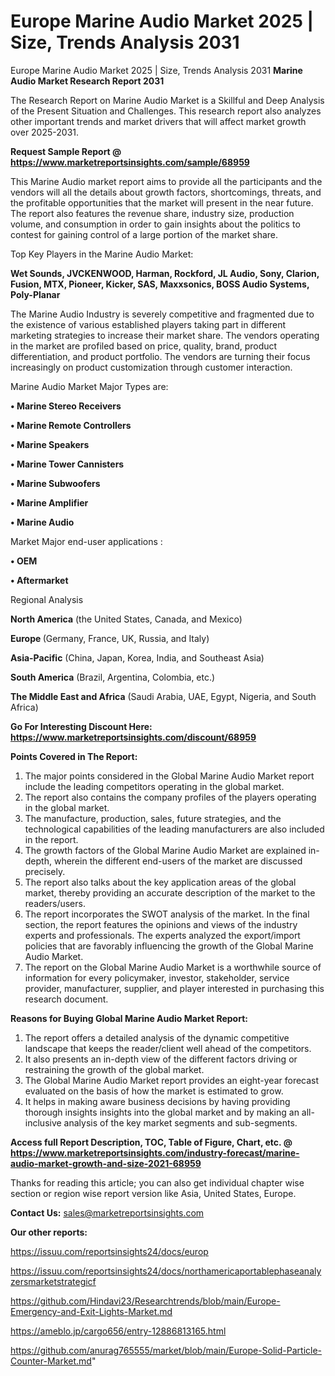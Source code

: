 # Europe Marine Audio Market 2025 | Size, Trends Analysis 2031
Europe Marine Audio Market 2025 | Size, Trends Analysis 2031
<strong>Marine Audio Market Research Report 2031</strong>

The Research Report on Marine Audio Market is a Skillful and Deep Analysis of the Present Situation and Challenges. This research report also analyzes other important trends and market drivers that will affect market growth over 2025-2031.

<strong>Request Sample Report @ <a href=https://www.marketreportsinsights.com/sample/68959>https://www.marketreportsinsights.com/sample/68959</a></strong>

This Marine Audio market report aims to provide all the participants and the vendors will all the details about growth factors, shortcomings, threats, and the profitable opportunities that the market will present in the near future. The report also features the revenue share, industry size, production volume, and consumption in order to gain insights about the politics to contest for gaining control of a large portion of the market share.

Top Key Players in the Marine Audio Market:

<strong>Wet Sounds, JVCKENWOOD, Harman, Rockford, JL Audio, Sony, Clarion, Fusion, MTX, Pioneer, Kicker, SAS, Maxxsonics, BOSS Audio Systems, Poly-Planar</strong>

The Marine Audio Industry is severely competitive and fragmented due to the existence of various established players taking part in different marketing strategies to increase their market share. The vendors operating in the market are profiled based on price, quality, brand, product differentiation, and product portfolio. The vendors are turning their focus increasingly on product customization through customer interaction.

Marine Audio Market Major Types are:

<strong>• Marine Stereo Receivers

• Marine Remote Controllers

• Marine Speakers

• Marine Tower Cannisters

• Marine Subwoofers

• Marine Amplifier

• Marine Audio</strong>

Market Major end-user applications :

<strong>• OEM

• Aftermarket</strong>

Regional Analysis

</u><strong><b>North America</b></strong> (the United States, Canada, and Mexico)

<strong><b>Europe </b></strong>(Germany, France, UK, Russia, and Italy)

<strong><b>Asia-Pacific</b></strong> (China, Japan, Korea, India, and Southeast Asia)

<strong><b>South America</b></strong> (Brazil, Argentina, Colombia, etc.)

<strong><b>The Middle East and Africa</b></strong> (Saudi Arabia, UAE, Egypt, Nigeria, and South Africa)

<strong>Go For Interesting Discount Here: <a href=https://www.marketreportsinsights.com/discount/68959>https://www.marketreportsinsights.com/discount/68959</a></strong>

<strong>Points Covered in The Report:</strong>
<ol>
  <li>The major points considered in the Global Marine Audio Market report include the leading competitors operating in the global market.</li>
  <li>The report also contains the company profiles of the players operating in the global market.</li>
  <li>The manufacture, production, sales, future strategies, and the technological capabilities of the leading manufacturers are also included in the report.</li>
  <li>The growth factors of the Global Marine Audio Market are explained in-depth, wherein the different end-users of the market are discussed precisely.</li>
  <li>The report also talks about the key application areas of the global market, thereby providing an accurate description of the market to the readers/users.</li>
  <li>The report incorporates the SWOT analysis of the market. In the final section, the report features the opinions and views of the industry experts and professionals. The experts analyzed the export/import policies that are favorably influencing the growth of the Global Marine Audio Market.</li>
  <li>The report on the Global Marine Audio Market is a worthwhile source of information for every policymaker, investor, stakeholder, service provider, manufacturer, supplier, and player interested in purchasing this research document.</li>
</ol>
<strong>Reasons for Buying Global Marine Audio Market Report:</strong>

<ol>
  <li>The report offers a detailed analysis of the dynamic competitive landscape that keeps the reader/client well ahead of the competitors.</li>
  <li>It also presents an in-depth view of the different factors driving or restraining the growth of the global market.</li>
  <li>The Global Marine Audio Market report provides an eight-year forecast evaluated on the basis of how the market is estimated to grow.</li>
  <li>It helps in making aware business decisions by having providing thorough insights insights into the global market and by making an all-inclusive analysis of the key market segments and sub-segments.</li>
</ol>
<strong>Access full Report Description, TOC, Table of Figure, Chart, etc. @ <a href=https://www.marketreportsinsights.com/industry-forecast/marine-audio-market-growth-and-size-2021-68959>https://www.marketreportsinsights.com/industry-forecast/marine-audio-market-growth-and-size-2021-68959</a></strong>


Thanks for reading this article; you can also get individual chapter wise section or region wise report version like Asia, United States, Europe.

<strong>Contact Us:</strong>
sales@marketreportsinsights.com

<strong>Our other reports:</strong>

<a href=https://issuu.com/reportsinsights24/docs/europ>https://issuu.com/reportsinsights24/docs/europ</a>

<a href=https://issuu.com/reportsinsights24/docs/northamericaportablephaseanalyzersmarketstrategicf>https://issuu.com/reportsinsights24/docs/northamericaportablephaseanalyzersmarketstrategicf</a>

<a href=https://github.com/Hindavi23/Researchtrends/blob/main/Europe-Emergency-and-Exit-Lights-Market.md>https://github.com/Hindavi23/Researchtrends/blob/main/Europe-Emergency-and-Exit-Lights-Market.md</a>

<a href=https://ameblo.jp/cargo656/entry-12886813165.html>https://ameblo.jp/cargo656/entry-12886813165.html</a>

<a href=https://github.com/anurag765555/market/blob/main/Europe-Solid-Particle-Counter-Market.md>https://github.com/anurag765555/market/blob/main/Europe-Solid-Particle-Counter-Market.md</a>"
